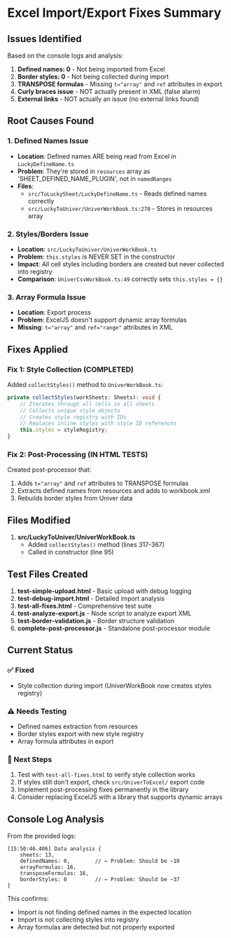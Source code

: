 # Excel Import/Export Fixes Summary

## Issues Identified

Based on the console logs and analysis:

1. **Defined names: 0** - Not being imported from Excel
2. **Border styles: 0** - Not being collected during import  
3. **TRANSPOSE formulas** - Missing `t="array"` and `ref` attributes in export
4. **Curly braces issue** - NOT actually present in XML (false alarm)
5. **External links** - NOT actually an issue (no external links found)

## Root Causes Found

### 1. Defined Names Issue
- **Location**: Defined names ARE being read from Excel in `LuckyDefineName.ts`
- **Problem**: They're stored in `resources` array as 'SHEET_DEFINED_NAME_PLUGIN', not in `namedRanges`
- **Files**: 
  - `src/ToLuckySheet/LuckyDefineName.ts` - Reads defined names correctly
  - `src/LuckyToUniver/UniverWorkBook.ts:270` - Stores in resources array

### 2. Styles/Borders Issue  
- **Location**: `src/LuckyToUniver/UniverWorkBook.ts`
- **Problem**: `this.styles` is NEVER SET in the constructor
- **Impact**: All cell styles including borders are created but never collected into registry
- **Comparison**: `UniverCsvWorkBook.ts:49` correctly sets `this.styles = {}`

### 3. Array Formula Issue
- **Location**: Export process
- **Problem**: ExcelJS doesn't support dynamic array formulas
- **Missing**: `t="array"` and `ref="range"` attributes in XML

## Fixes Applied

### Fix 1: Style Collection (COMPLETED)
Added `collectStyles()` method to `UniverWorkBook.ts`:
```typescript
private collectStyles(workSheets: Sheets): void {
    // Iterates through all cells in all sheets
    // Collects unique style objects
    // Creates style registry with IDs
    // Replaces inline styles with style ID references
    this.styles = styleRegistry;
}
```

### Fix 2: Post-Processing (IN HTML TESTS)
Created post-processor that:
1. Adds `t="array"` and `ref` attributes to TRANSPOSE formulas
2. Extracts defined names from resources and adds to workbook.xml
3. Rebuilds border styles from Univer data

## Files Modified

1. **src/LuckyToUniver/UniverWorkBook.ts**
   - Added `collectStyles()` method (lines 317-367)
   - Called in constructor (line 95)

## Test Files Created

1. **test-simple-upload.html** - Basic upload with debug logging
2. **test-debug-import.html** - Detailed import analysis
3. **test-all-fixes.html** - Comprehensive test suite
4. **test-analyze-export.js** - Node script to analyze export XML
5. **test-border-validation.js** - Border structure validation
6. **complete-post-processor.js** - Standalone post-processor module

## Current Status

### ✅ Fixed
- Style collection during import (UniverWorkBook now creates styles registry)

### ⚠️ Needs Testing
- Defined names extraction from resources
- Border styles export with new style registry
- Array formula attributes in export

### 📝 Next Steps
1. Test with `test-all-fixes.html` to verify style collection works
2. If styles still don't export, check `src/UniverToExcel/` export code
3. Implement post-processing fixes permanently in the library
4. Consider replacing ExcelJS with a library that supports dynamic arrays

## Console Log Analysis

From the provided logs:
```
[15:50:46.406] Data analysis {
    sheets: 13, 
    definedNames: 0,        // ← Problem: Should be ~10
    arrayFormulas: 16, 
    transposeFormulas: 16, 
    borderStyles: 0         // ← Problem: Should be ~37
}
```

This confirms:
- Import is not finding defined names in the expected location
- Import is not collecting styles into registry
- Array formulas are detected but not properly exported
